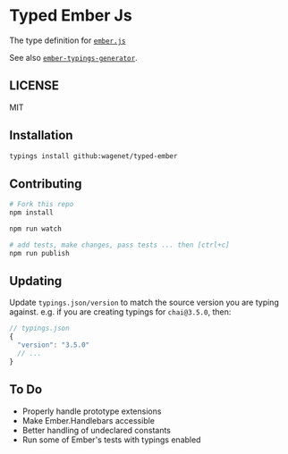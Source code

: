 # Typed Ember Js
The type definition for [`ember.js`](https://github.com/emberjs/ember.js)

See also [`ember-typings-generator`](https://github.com/wagenet/ember-typings-generator).

## LICENSE
MIT

## Installation
```sh
typings install github:wagenet/typed-ember
```

## Contributing

```sh
# Fork this repo
npm install

npm run watch

# add tests, make changes, pass tests ... then [ctrl+c]
npm run publish
```

## Updating
Update `typings.json/version` to match the source version you are typing against.
e.g. if you are creating typings for `chai@3.5.0`, then:
```js
// typings.json
{
  "version": "3.5.0"
  // ...
}
```

## To Do

* Properly handle prototype extensions
* Make Ember.Handlebars accessible
* Better handling of undeclared constants
* Run some of Ember's tests with typings enabled
